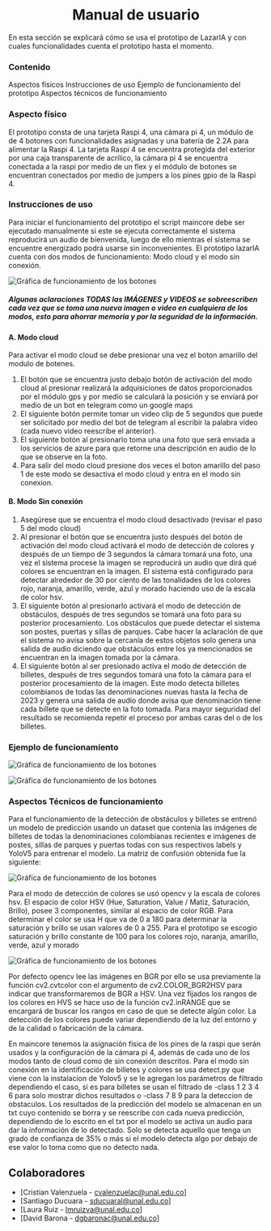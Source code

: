<h1 align="center">Manual de usuario  </h1>

En esta sección se explicará cómo se usa el prototipo de LazarIA y con cuales funcionalidades cuenta el prototipo hasta el momento. 

<h3>Contenido </h3>

Aspectos físicos 
Instrucciones de uso 
Ejemplo de funcionamiento del prototipo
Aspectos técnicos de funcionamiento

<h3>Aspecto físico</h3> 

El prototipo consta de una tarjeta Raspi 4, una cámara pi 4, un módulo de de 4 botones con funcionalidades asignadas y  una batería de 2.2A para alimentar la Raspi 4.  La tarjeta Raspi 4 se encuentra protegida del exterior por una caja transparente de acrílico, la cámara pi 4 se encuentra conectada a la raspi por medio de un flex y el módulo de botones se encuentran conectados por medio de jumpers a los pines gpio de la Raspi 4.

<h3>Instrucciones de uso</h3>

Para iniciar el funcionamiento del prototipo el script maincore debe ser ejecutado manualmente si este se ejecuta correctamente el sistema reproducirá un audio de bienvenida, luego de ello mientras el sistema se encuentre energizado podrá usarse sin inconvenientes. El prototipo lazarIA cuenta con dos modos de funcionamiento: Modo cloud y el modo sin conexión.

![Gráfica de funcionamiento de los botones](https://raw.githubusercontent.com/SantiagoDucuaraL/proyecto_LazarIA/main/Captura.PNG)

<h5>Algunas aclaraciones TODAS las IMÁGENES y VIDEOS se sobreescriben cada vez que se toma una nueva imagen o video en cualquiera de los modos, esto para ahorrar memoria y por la seguridad de la información.</h5>

<h4>A. Modo cloud </h4>
Para activar el modo cloud se debe presionar una vez el boton amarillo del modulo de botenes. 

1. El botón que se encuentra justo debajo botón de activación del modo cloud al presionar realizará la adquisiciones de datos proporcionados por el módulo gps y por medio se calculará la posición y se enviará por medio de un bot en telegram como un google maps 
2. El siguiente botón permite tomar un video clip de 5 segundos que puede ser solicitado por medio del  bot de telegram al escribir la palabra video (cada nuevo video reescribe el anterior). 
3. El siguiente botón al presionarlo toma una una foto que será enviada a los servicios de azure para que retorne una descripción en audio de lo que se observe en la foto.
4. Para salir del modo cloud presione dos veces el boton amarillo del paso 1 de este modo se desactiva el modo cloud y entra en el modo sin conexion.

<h4>B. Modo Sin conexión </h4>
  
1. Asegúrese que se encuentra el modo cloud desactivado (revisar el paso 5 del modo cloud)
2. Al presionar el botón que se encuentra justo después del botón de activación del modo cloud activará el modo de detección de colores y después de un tiempo de 3 segundos la cámara tomará una foto, una vez el sistema procese la imagen se reproducirá un audio que dirá qué colores se encuentran en la imagen. El sistema está configurado para detectar alrededor de 30 por ciento de las tonalidades de los colores rojo, naranja, amarillo, verde, azul  y morado haciendo uso de la escala de color hsv.
3. El siguiente botón al presionarlo activará el modo de detección de obstáculos, después de tres segundos se tomará una foto para su posterior procesamiento. Los obstáculos que puede detectar el sistema son postes, puertas y sillas de parques. Cabe hacer la aclaración de que el sistema no avisa sobre la cercanía de estos objetos solo genera una salida de audio diciendo que obstáculos entre los ya mencionados se encuentran en la imagen tomada por la cámara. 
4. El siguiente botón al ser presionado activa el modo de detección de billetes, después de tres segundos tomará una foto la cámara para el posterior procesamiento de la imagen. Este modo detecta billetes colombianos de todas las denominaciones nuevas hasta la fecha de 2023 y genera una salida de audio donde avisa que denominación tiene cada billete que se detecte en la foto tomada. Para mayor seguridad del resultado se recomienda repetir el proceso por ambas caras del o de los billetes.

<h3>Ejemplo de funcionamiento</h3>

![Gráfica de funcionamiento de los botones](https://raw.githubusercontent.com/SantiagoDucuaraL/proyecto_LazarIA/main/Captura2.PNG)

![Gráfica de funcionamiento de los botones](https://raw.githubusercontent.com/SantiagoDucuaraL/proyecto_LazarIA/main/Captura3.PNG)

<h3>Aspectos Técnicos de funcionamiento</h3>

Para el funcionamiento de la detección de obstáculos y billetes se entrenó un modelo de predicción usando un dataset que contenia las imágenes de billetes de todas la denominaciones colombianas recientes e imágenes de postes, sillas de parques y puertas todas con sus respectivos labels y YoloV5 para entrenar el modelo. La matriz de confusión obtenida fue la siguiente:

 ![Gráfica de funcionamiento de los botones](https://raw.githubusercontent.com/SantiagoDucuaraL/proyecto_LazarIA/main/Captura4.PNG)

Para el modo de detección de colores se usó opencv y la escala de colores hsv.  El espacio de color HSV (Hue, Saturation, Value / Matiz, Saturación, Brillo), posee 3 componentes, similar al espacio de color RGB. Para determinar el color se usa H que va de 0 a 180 para determinar la saturación y brillo se usan valores de 0 a 255. Para el prototipo se escogio saturación y brillo constante de 100 para los colores rojo, naranja, amarillo, verde, azul y morado

 ![Gráfica de funcionamiento de los botones](https://raw.githubusercontent.com/SantiagoDucuaraL/proyecto_LazarIA/main/Captura5.PNG)

 Por defecto opencv lee las imágenes en BGR por ello se usa previamente la función cv2.cvtcolor con el argumento de cv2.COLOR_BGR2HSV para indicar que transformaremos de BGR a HSV. Una vez fijados los rangos de los colores en HVS se hace uso de la función cv2.inRANGE que se encargará de buscar los rangos en caso de que se detecte algún color. La detección de los colores puede variar dependiendo de la luz del entorno y de la calidad o fabricación de la cámara.

En maincore tenemos la asignación física de los pines de la raspi que serán usados y la configuración  de la cámara pi 4, además de cada uno de los modos tanto de cloud como de sin conexión descritos. Para el modo sin conexión en la identificación de billetes y colores se usa detect.py que viene con la instalacion de Yolov5 y se le agregan los parámetros de filtrado dependiendo el caso, si es para billetes se usan el filtrado de -class 1 2 3 4 6 para solo mostrar dichos resultados o -class 7 8 9 para la deteccion de obstaculos. Los resultados de la predicción del modelo se almacenan en un txt cuyo contenido se borra y se reescribe con cada nueva predicción, dependiendo de lo escrito en el txt por el modelo se activa un audio para dar la información de lo detectado. Solo se detecta aquello que tenga un grado de confianza de 35% o más si el modelo detecta algo por debajo de ese valor lo toma como que no detecto nada.

## Colaboradores

- [Cristian Valenzuela - cvalenzuelac@unal.edu.co]
- [Santiago Ducuara - sducuaral@unal.edu.co]
- [Laura Ruiz - lmruizva@unal.edu.co]
- [David Barona - dgbaronac@unal.edu.co]
